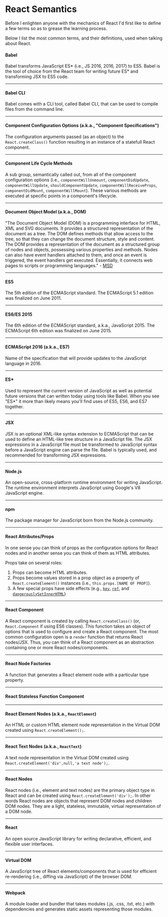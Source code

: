 # React Semantics

Before I enlighten anyone with the mechanics of React I'd first like to define a few terms so as to grease the learning process.

Below I list the most common terms, and their definitions, used when talking about React.

#### Babel
Babel transforms JavaScript ES\* (i.e., JS 2016, 2016, 2017) to ES5. Babel is the tool of choice from the React team for writing future ES* and transforming JSX to ES5 code.

***

#### Babel CLI
Babel comes with a CLI tool, called Babel CLI, that can be used to compile files from the command line.

***

#### Component Configuration Options (a.k.a., "Component Specifications")

The configuration arguments passed (as an object) to the `React.createClass()` function resulting in an instance of a statefull React component.

***

#### Component Life Cycle Methods

A sub group, semantically called out, from all of the component configuration options (i.e., `componentWillUnmount`, `componentDidUpdate`, `componentWillUpdate`, `shouldComponentUpdate`, `componentWillReceiveProps`, `componentDidMount`, `componentWillMount`). These various methods are executed at specific points in a component's lifecycle.

***

#### Document Object Model (a.k.a., DOM)

"The Document Object Model (DOM) is a programming interface for HTML, XML and SVG documents. It provides a structured representation of the document as a tree. The DOM defines methods that allow access to the tree, so that they can change the document structure, style and content. The DOM provides a representation of the document as a structured group of nodes and objects, possessing various properties and methods. Nodes can also have event handlers attached to them, and once an event is triggered, the event handlers get executed. Essentially, it connects web pages to scripts or programming languages." - [MSD](https://developer.mozilla.org/en-US/docs/Web/API/Document_Object_Model)

***

#### ES5
The 5th edition of the ECMAScript standard. The ECMAScript 5.1 edition was finalized on June 2011.

***

#### ES6/ES 2015
The 6th edition of the ECMAScript standard, a.k.a., JavaScript 2015. The ECMAScript 6th edition was finalized on June 2015.

***

#### ECMAScript 2016 (a.k.a., ES7)
Name of the specification that will provide updates to the JavaScript language in 2016.

***

#### ES\*
Used to represent the current version of JavaScript as well as potential future versions that can written today using tools like Babel. When you see "ES*" it more than likely means you'll find uses of ES5, ES6, and ES7 together.

***

#### JSX
JSX is an optional XML-like syntax extension to ECMAScript that can be used to define an HTML-like tree structure in a JavaScript file. The JSX expressions in a JavaScript file must be transformed to JavaScript syntax before a JavaScript engine can parse the file. Babel is typically used, and recommended for transforming JSX expressions.

***

#### Node.js
An open-source, cross-platform runtime environment for writing JavaScript. The runtime environment interprets JavaScript using Google's V8 JavaScript engine.

***

#### npm
The package manager for JavaScript born from the Node.js community.

***

#### React Attributes/Props

In one sense you can think of props as the configuration options for React nodes and in another sense you can think of them as HTML attributes.

Props take on several roles:

1. Props can become HTML attributes.
2. Props become values stored in a prop object as a property of `React.createElement()` instances (i.e., `this.props.[NAME OF PROP]`).
3. A few special props have side effects (e.g., [`key`](https://facebook.github.io/react/docs/multiple-components.html#dynamic-children), [`ref`](https://facebook.github.io/react/docs/more-about-refs.html), and [`dangerouslySetInnerHTML`](https://facebook.github.io/react/tips/dangerously-set-inner-html.html))

***

#### React Component

A React component is created by calling `React.createClass()` (or, `React.Component` if using ES6 classes). This function takes an object of options that is used to configure and create a React component. The most common configuration open is a `render` function that returns React nodes/JSX. Thus, you can think of a React component as an abstraction containing one or more React nodes/components.

***

#### React Node Factories

A function that generates a React element node with a particular type property.

***

#### React Stateless Function Component



***

#### React Element Nodes (a.k.a., `ReactElement`)

An HTML or custom HTML element node representation in the Virtual DOM created using `React.createElement();`.

***

#### React Text Nodes (a.k.a., `ReactText`)
A text node representation in the Virtual DOM created using `React.createElement('div',null,'a text node');`.

***

#### React Nodes
React nodes (i.e., element and text nodes) are the primary object type in React and can be created using `React.createElement('div');`. In other words React nodes are objects that represent DOM nodes and children DOM nodes. They are a light, stateless, immutable, virtual representation of a DOM node.

***

#### React
An open source JavaScript library for writing declarative, efficient, and flexible user interfaces.

***

#### Virtual DOM
A JavaScript tree of React elements/components that is used for efficient re-rendering (i.e., diffing via JavaScript) of the browser DOM.

***

#### Webpack

A module loader and bundler that takes modules (.js, .css, .txt, etc.) with dependencies and generates static assets representing those modules.
